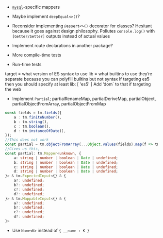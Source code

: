 + [`mysql`](https://github.com/mysqljs/mysql)-specific mappers

+ Maybe implement `deepEqual<>()`?
+ Reconsider implementing `@assert<>()` decorator for classes?
  Hesitant because it goes against design philosophy.
  Pollutes `console.log()` with `[Getter/Setter]` outputs instead of actual values
+ Implement route declarations in another package?
+ More compile-time tests
+ Run-time tests

target = what version of ES syntax to use
lib = what builtins to use
they’re separate because you can polyfill builtins but not syntax
If targeting es5 then you should specify at least lib: [ 'es5' ]
Add ‘dom` to that if targeting the web

+ Implement `Partial`; partialRenameMap, partialDeriveMap, partialObject, partialObjectFromArray, partialObjectFromMap
```ts
const fields = tm.fields({
    a : tm.finiteNumber(),
    b : tm.string(),
    c : tm.boolean(),
    d : tm.instanceOfDate(),
});
//This does not work
const partial = tm.objectFromArray(...Object.values(fields).map(f => tm.optional(f)));
//Gives us this,
const partial: tm.Mapper<unknown, {
    a: string | number | boolean | Date | undefined;
    b: string | number | boolean | Date | undefined;
    c: string | number | boolean | Date | undefined;
    d: string | number | boolean | Date | undefined;
}> & tm.ExpectedInput<{} & {
    a?: undefined;
    b?: undefined;
    c?: undefined;
    d?: undefined;
}> & tm.MappableInput<{} & {
    a?: undefined;
    b?: undefined;
    c?: undefined;
    d?: undefined;
}>
```

+ Use `Name<K>` instead of `{ __name : K }`